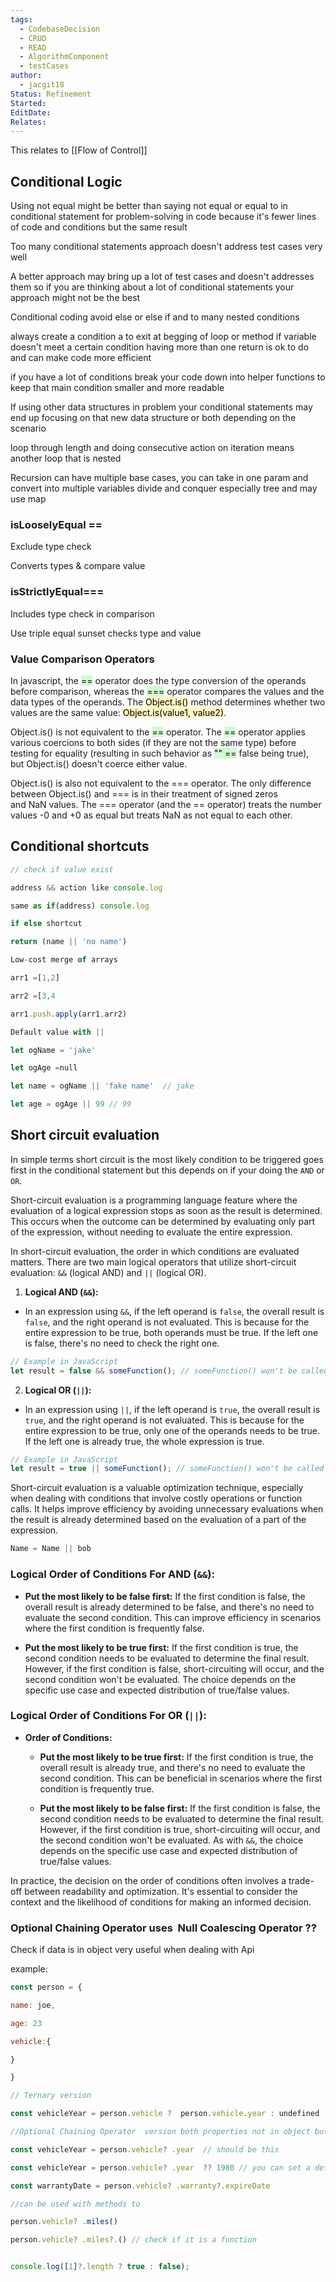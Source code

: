 ```yaml
---
tags:
  - CodebaseDecision
  - CRUD
  - READ
  - AlgorithmComponent
  - testCases
author:
  - jacgit18
Status: Refinement
Started: 
EditDate: 
Relates:
---
```

This relates to [[Flow of Control]]



## Conditional Logic 

Using not equal might be better than saying not equal or equal to in conditional statement for problem-solving in code because it's fewer lines of code and conditions but the same result 

Too many conditional statements approach doesn't address test cases very well 

A better approach may bring up a lot of test cases and doesn't addresses them so if you are thinking about a lot of conditional statements your approach might not be the best 

Conditional coding avoid else or else if and to many nested conditions  

always create a condition a to exit at begging of loop or method if variable doesn't meet a certain condition having more than one return is ok to do and can make code more efficient 

if you have a lot of conditions break your code down into helper functions to keep that main condition smaller and more readable 

If using other data structures in problem your conditional statements may end up focusing on that new data structure or both depending on the scenario 

loop through length and doing consecutive action on iteration means another loop that is nested 

Recursion can have multiple base cases, you can take in one param and convert into multiple variables divide and conquer especially tree and may use map 


### isLooselyEqual ==

Exclude type check

Converts types & compare value


### isStrictlyEqual===

Includes type check in comparison


Use triple equal sunset checks type and value

### Value Comparison Operators

In javascript, the <mark style="background: #BBFABBA6;">==</mark> operator does the type conversion of the operands before comparison, whereas the <mark style="background: #BBFABBA6;">===</mark> operator compares the values and the data types of the operands. The <mark style="background: #FFF3A3A6;">Object.is()</mark> method determines whether two values are the same value: <mark style="background: #FFF3A3A6;">Object.is(value1, value2)</mark>.

Object.is() is not equivalent to the <mark style="background: #BBFABBA6;">==</mark> operator. The <mark style="background: #BBFABBA6;">==</mark> operator applies various coercions to both sides (if they are not the same type) before testing for equality (resulting in such behavior as <mark style="background: #BBFABBA6;">"" ==</mark> false being true), but Object.is() doesn't coerce either value.

Object.is() is also not equivalent to the === operator. The only difference between Object.is() and === is in their treatment of signed zeros and NaN values. The === operator (and the == operator) treats the number values -0 and +0 as equal but treats NaN as not equal to each other.


## Conditional shortcuts 

```javascript
// check if value exist 

address && action like console.log  

same as if(address) console.log 

if else shortcut  

return (name || 'no name') 

Low-cost merge of arrays 

arr1 =[1,2] 

arr2 =[3,4 

arr1.push.apply(arr1,arr2) 

Default value with || 

let ogName = 'jake' 

let ogAge =null 

let name = ogName || 'fake name'  // jake 

let age = ogAge || 99 // 99

```


## Short circuit evaluation 
In simple terms short circuit is  the most likely condition to be triggered goes first in the conditional statement but this depends on if your doing the `AND` or `OR`. 

Short-circuit evaluation is a programming language feature where the evaluation of a logical expression stops as soon as the result is determined. This occurs when the outcome can be determined by evaluating only part of the expression, without needing to evaluate the entire expression.  
  
In short-circuit evaluation, the order in which conditions are evaluated matters. There are two main logical operators that utilize short-circuit evaluation: `&&` (logical AND) and `||` (logical OR).  
  
1. **Logical AND (`&&`):**  
- In an expression using `&&`, if the left operand is `false`, the overall result is `false`, and the right operand is not evaluated. This is because for the entire expression to be true, both operands must be true. If the left one is false, there's no need to check the right one.  
  
```javascript  
// Example in JavaScript  
let result = false && someFunction(); // someFunction() won't be called  
```  
  
2. **Logical OR (`||`):**  
- In an expression using `||`, if the left operand is `true`, the overall result is `true`, and the right operand is not evaluated. This is because for the entire expression to be true, only one of the operands needs to be true. If the left one is already true, the whole expression is true.  
  
```javascript  
// Example in JavaScript  
let result = true || someFunction(); // someFunction() won't be called  
```  
  
Short-circuit evaluation is a valuable optimization technique, especially when dealing with conditions that involve costly operations or function calls. It helps improve efficiency by avoiding unnecessary evaluations when the result is already determined based on the evaluation of a part of the expression.

```javascript
Name = Name || bob
```

### Logical Order of Conditions For AND (`&&`):
  - **Put the most likely to be false first:** If the first condition is false, the overall result is already determined to be false, and there's no need to evaluate the second condition. This can improve efficiency in scenarios where the first condition is frequently false.

  - **Put the most likely to be true first:** If the first condition is true, the second condition needs to be evaluated to determine the final result. However, if the first condition is false, short-circuiting will occur, and the second condition won't be evaluated. The choice depends on the specific use case and expected distribution of true/false values.

### Logical Order of Conditions For OR (`||`):
- **Order of Conditions:**
  - **Put the most likely to be true first:** If the first condition is true, the overall result is already true, and there's no need to evaluate the second condition. This can be beneficial in scenarios where the first condition is frequently true.

  - **Put the most likely to be false first:** If the first condition is false, the second condition needs to be evaluated to determine the final result. However, if the first condition is true, short-circuiting will occur, and the second condition won't be evaluated. As with `&&`, the choice depends on the specific use case and expected distribution of true/false values.

In practice, the decision on the order of conditions often involves a trade-off between readability and optimization. It's essential to consider the context and the likelihood of conditions for making an informed decision.
### Optional Chaining Operator uses  Null Coalescing Operator ??

Check if data is in object very useful when dealing with Api  

example: 
```javascript
const person = { 

name: joe, 

age: 23 

vehicle:{ 

} 

} 

// Ternary version 

const vehicleYear = person.vehicle ?  person.vehicle.year : undefined 

//Optional Chaining Operator  version both properties not in object but if they were you would get vale of them 

const vehicleYear = person.vehicle? .year  // should be this 

const vehicleYear = person.vehicle? .year  ?? 1980 // you can set a default value if it doesnt exist 

const warrantyDate = person.vehicle? .warranty?.expireDate   

//can be used with methods to 

person.vehicle? .miles() 

person.vehicle? .miles?.() // check if it is a function


console.log([1]?.length ? true : false);

```
